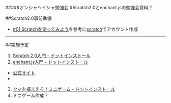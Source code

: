 #####オンシャヘイシャ勉強会
#Scratch2.0とenchant.jsの勉強会資料？

##Scratch2.0事前準備 
+ [#01 Scratchを使ってみよう](http://dotinstall.com/lessons/basic_scratch_v3/36601)を参考に[scratch](https://scratch.mit.edu/)でアカウント作成

---

##実施予定
1. [Scratch 2.0入門 - ドットインストール](http://dotinstall.com/lessons/basic_scratch_v3)
2. [enchant.js入門 - ドットインストール](http://dotinstall.com/lessons/basic_enchant_js_v2)
  + [公式サイト](http://enchantjs.com/ja/)
  + 
3. [クマを捕まえろ！ミニゲーム - ドットインストール](http://dotinstall.com/lessons/kuma_catch_enchant_js_v2)
4. ミニゲーム作成？
